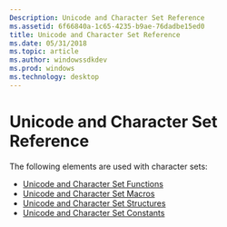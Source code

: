 ```yaml
---
Description: Unicode and Character Set Reference
ms.assetid: 6f66840a-1c65-4235-b9ae-76dadbe15ed0
title: Unicode and Character Set Reference
ms.date: 05/31/2018
ms.topic: article
ms.author: windowssdkdev
ms.prod: windows
ms.technology: desktop
---
```


# Unicode and Character Set Reference

The following elements are used with character sets:

-   [Unicode and Character Set Functions](unicode-and-character-set-functions.md)
-   [Unicode and Character Set Macros](unicode-and-character-set-macros.md)
-   [Unicode and Character Set Structures](unicode-and-character-set-structures.md)
-   [Unicode and Character Set Constants](unicode-and-character-set-constants.md)

 

 



